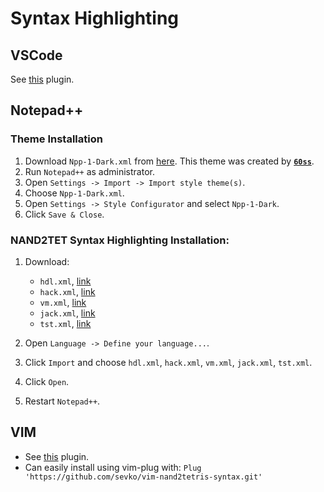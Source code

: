 # Syntax Highlighting

## VSCode

See [this](https://marketplace.visualstudio.com/items?itemName=AvivYaish.nand-ide) plugin.

## Notepad++

### Theme Installation

1. Download `Npp-1-Dark.xml` from
   [here](https://raw.githubusercontent.com/AvivYaish/NAND2TET-1-Dark/master/Npp-1-Dark.xml).
   This theme was created by [**`60ss`**](https://github.com/60ss/Npp-1-Dark).
2. Run `Notepad++` as administrator.
3. Open `Settings -> Import -> Import style theme(s)`.
4. Choose `Npp-1-Dark.xml`.
5. Open `Settings -> Style Configurator` and select `Npp-1-Dark`.
6. Click `Save & Close`.

### NAND2TET Syntax Highlighting Installation:

1. Download:

   - `hdl.xml`, [link](https://raw.githubusercontent.com/AvivYaish/NAND2TET-1-Dark/master/hdl.xml)
   - `hack.xml`, [link](https://raw.githubusercontent.com/AvivYaish/NAND2TET-1-Dark/master/hack.xml)
   - `vm.xml`, [link](https://raw.githubusercontent.com/AvivYaish/NAND2TET-1-Dark/master/vm.xml)
   - `jack.xml`, [link](https://raw.githubusercontent.com/AvivYaish/NAND2TET-1-Dark/master/jack.xml)
   - `tst.xml`, [link](https://raw.githubusercontent.com/AvivYaish/NAND2TET-1-Dark/master/tst.xml)

2. Open `Language -> Define your language...`.
3. Click `Import` and choose `hdl.xml`, `hack.xml`, `vm.xml`, `jack.xml`, `tst.xml`.
4. Click `Open`.
5. Restart `Notepad++`.

## VIM

- See [this](https://github.com/sevko/vim-nand2tetris-syntax) plugin.
- Can easily install using vim-plug with:
  `Plug 'https://github.com/sevko/vim-nand2tetris-syntax.git'`
